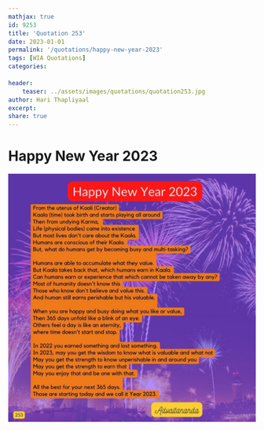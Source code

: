 ```yaml
---
mathjax: true
id: 9253
title: 'Quotation 253'
date: 2023-01-01
permalink: '/quotations/happy-new-year-2023'
tags: [WIA Quotations] 
categories: 

header:
    teaser: ../assets/images/quotations/quotation253.jpg
author: Hari Thapliyaal 
excerpt:
share: true 
---
```


# Happy New Year 2023

![Happy New Year 2023](../assets/images/quotations/quotation253.jpg)
